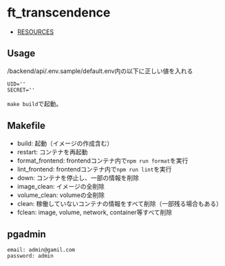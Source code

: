 # ft_transcendence

- [RESOURCES](https://quilled-discovery-253.notion.site/ft_transcendence-01d977dd4ba8439daa74b019bfec495b)

## Usage

/backend/api/.env.sample/default.env内の以下に正しい値を入れる

```
UID=''
SECRET=''
```

`make build`で起動。

## Makefile

- build: 起動（イメージの作成含む）
- restart: コンテナを再起動
- format_frontend: frontendコンテナ内で`npm run format`を実行
- lint_frontend: frontendコンテナ内で`npm run lint`を実行
- down: コンテナを停止し、一部の情報を削除
- image_clean: イメージの全削除
- volume_clean: volumeの全削除
- clean: 稼働していないコンテナの情報をすべて削除（一部残る場合もある）
- fclean: image, volume, network, container等すべて削除

## pgadmin
```
email: admin@gamil.com
password: admin
```
